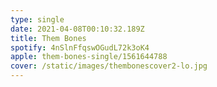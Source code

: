 ```yaml
---
type: single
date: 2021-04-08T00:10:32.189Z
title: Them Bones
spotify: 4nSlnFfqswOGudL72k3oK4
apple: them-bones-single/1561644788
cover: /static/images/thembonescover2-lo.jpg
---
```


